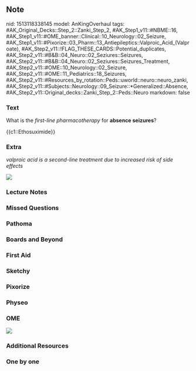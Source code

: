 ## Note
nid: 1513118338145
model: AnKingOverhaul
tags: #AK_Original_Decks::Step_2::Zanki_Step_2, #AK_Step1_v11::#NBME::16, #AK_Step1_v11::#OME_banner::Clinical::10_Neurology::02_Seizure, #AK_Step1_v11::#Pixorize::03_Pharm::13_Antiepileptics::Valproic_Acid_(Valproate), #AK_Step2_v11::!FLAG_THESE_CARDS::Potential_duplicates, #AK_Step2_v11::#B&B::04_Neuro::02_Seziures::Seizures, #AK_Step2_v11::#B&B::04_Neuro::02_Seziures::Seizures_Treatment, #AK_Step2_v11::#OME::10_Neurology::02_Seizure, #AK_Step2_v11::#OME::11_Pediatrics::18_Seizures, #AK_Step2_v11::#Resources_by_rotation::Peds::uworld::neuro::neuro_zanki, #AK_Step2_v11::#Subjects::Neurology::09_Seizure::*Generalized::Absence, #AK_Step2_v11::Original_decks::Zanki_Step_2::Peds::Neuro
markdown: false

### Text
What is the <i>first-line pharmacotherapy</i> for <b>absence
seizures</b>?
<div>
  {{c1::Ethosuximide}}
</div>

### Extra
<i>valproic acid is a second-line treatment due to increased risk
of side effects</i>
<div>
  <i><img src="absence.png"></i>
</div>

### Lecture Notes


### Missed Questions


### Pathoma


### Boards and Beyond


### First Aid


### Sketchy


### Pixorize


### Physeo


### OME
<div class="ome-widget">
  <a href=
  "https://onlinemeded.org/spa/neurology/seizure/acquire?ref=anki"><img src="_OME_AnkiFlashcards_Lesson_2.png"></a>
</div>

### Additional Resources


### One by one

